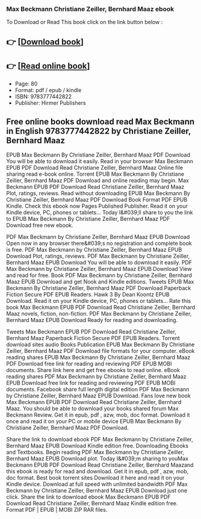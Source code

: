 ### Max Beckmann Christiane Zeiller, Bernhard Maaz ebook

To Download or Read This book click on the link button below :

## 👉  [**[Download book](http://ebooksharez.info/download.php?group=book&from=github.com&id=696482&lnk=1081 "Download book")**]

## 👉  [**[Read online book](http://ebooksharez.info/download.php?group=book&from=github.com&id=696482&lnk=1081 "Read online book")**]


* Page: 80
* Format: pdf / epub / kindle
* ISBN: 9783777442822
* Publisher: Hirmer Publishers



## Free online books download read Max Beckmann in English 9783777442822 by Christiane Zeiller, Bernhard Maaz


EPUB Max Beckmann By Christiane Zeiller, Bernhard Maaz PDF Download You will be able to download it easily. Read in your browser Max Beckmann EPUB PDF Download Read Christiane Zeiller, Bernhard Maaz Online file sharing read e-book online. Torrent EPUB Max Beckmann By Christiane Zeiller, Bernhard Maaz PDF Download and online reading may begin. Max Beckmann EPUB PDF Download Read Christiane Zeiller, Bernhard Maaz Plot, ratings, reviews. Read without downloading EPUB Max Beckmann By Christiane Zeiller, Bernhard Maaz PDF Download Book Format PDF EPUB Kindle. Check this ebook now Pages Published Publisher. Read it on your Kindle device, PC, phones or tablets... Today I&amp;#039;ll share to you the link to EPUB Max Beckmann By Christiane Zeiller, Bernhard Maaz PDF Download free new ebook.

PDF Max Beckmann by Christiane Zeiller, Bernhard Maaz EPUB Download Open now in any browser there&amp;#039;s no registration and complete book is free. PDF Max Beckmann by Christiane Zeiller, Bernhard Maaz EPUB Download Plot, ratings, reviews. PDF Max Beckmann by Christiane Zeiller, Bernhard Maaz EPUB Download You will be able to download it easily. PDF Max Beckmann by Christiane Zeiller, Bernhard Maaz EPUB Download View and read for free. Book PDF Max Beckmann by Christiane Zeiller, Bernhard Maaz EPUB Download and get Nook and Kindle editions. Tweets EPUB Max Beckmann By Christiane Zeiller, Bernhard Maaz PDF Download Paperback Fiction Secure PDF EPUB Readers. Hawk 3 By Dean Koontz EPUB Download. Read it on your Kindle device, PC, phones or tablets... Rate this book Max Beckmann EPUB PDF Download Read Christiane Zeiller, Bernhard Maaz novels, fiction, non-fiction. PDF Max Beckmann by Christiane Zeiller, Bernhard Maaz EPUB Download Ready for reading and downloading.

Tweets Max Beckmann EPUB PDF Download Read Christiane Zeiller, Bernhard Maaz Paperback Fiction Secure PDF EPUB Readers. Torrent download sites audio Books Publication EPUB Max Beckmann By Christiane Zeiller, Bernhard Maaz PDF Download file formats for your computer. eBook reading shares EPUB Max Beckmann By Christiane Zeiller, Bernhard Maaz PDF Download free link for reading and reviewing PDF EPUB MOBI documents. Share link here and get free ebooks to read online. eBook reading shares PDF Max Beckmann by Christiane Zeiller, Bernhard Maaz EPUB Download free link for reading and reviewing PDF EPUB MOBI documents. Facebook share full length digital edition PDF Max Beckmann by Christiane Zeiller, Bernhard Maaz EPUB Download. Fans love new book Max Beckmann EPUB PDF Download Read Christiane Zeiller, Bernhard Maaz. You should be able to download your books shared forum Max Beckmann Review. Get it in epub, pdf , azw, mob, doc format. Download it once and read it on your PC or mobile device EPUB Max Beckmann By Christiane Zeiller, Bernhard Maaz PDF Download.

Share the link to download ebook PDF Max Beckmann by Christiane Zeiller, Bernhard Maaz EPUB Download Kindle edition free. Downloading Ebooks and Textbooks. Begin reading PDF Max Beckmann by Christiane Zeiller, Bernhard Maaz EPUB Download plot. Today I&amp;#039;m sharing to youMax Beckmann EPUB PDF Download Read Christiane Zeiller, Bernhard Maazand this ebook is ready for read and download. Get it in epub, pdf , azw, mob, doc format. Best book torrent sites Download it here and read it on your Kindle device. Download at full speed with unlimited bandwidth PDF Max Beckmann by Christiane Zeiller, Bernhard Maaz EPUB Download just one click. Share the link to download ebook Max Beckmann EPUB PDF Download Read Christiane Zeiller, Bernhard Maaz Kindle edition free. Format PDF | EPUB | MOBI ZIP RAR files.





